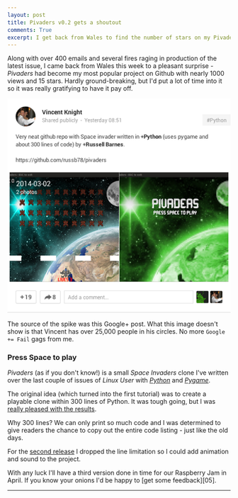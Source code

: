 ```yaml
---
layout: post
title: Pivaders v0.2 gets a shoutout
comments: True
excerpt: I get back from Wales to find the number of stars on my Pivaders Github page had tripled...
---
```


Along with over 400 emails and several fires raging in production of the latest issue, I came back from Wales this week to a pleasant surprise - *Pivaders* had become my most popular project on Github with nearly 1000 views and 15 stars. Hardly ground-breaking, but I'd put a lot of time into it so it was really gratifying to have it pay off.

![Google Plus](/assets/pivaders_google_plus.png "Thanks Vincent!")

The source of the spike was this Google+ post.
What this image doesn't show is that Vincent has over 25,000 people in his circles. 
No more `Google += Fail` gags from me. 

### Press Space to play
*Pivaders* (as if you don't know!) is a small *Space Invaders* clone I've written over the last couple of issues of *Linux User* with [*Python*][1] and [*Pygame*][2]. 

The original idea (which turned into the first tutorial) was to create a playable clone within 300 lines of Python. It was tough going, but I was [really pleased with the results][3]. 

Why 300 lines? We can only print so much code and I was determined to give readers the chance to copy out the entire code listing - just like the old days.

For the [second release][4] I dropped the line limitation so I could add animation and sound to the project. 

With any luck I'll have a third version done in time for our Raspberry Jam in April. If you know your onions I'd be happy to [get some feedback][05].

[1]: http://python.org "Python homepage"
[2]: http://pygame.org "Pygame homepage"
[3]: https://github.com/russb78/pivaders/releases/tag/0.1 "Pivaders v0.1"
[4]: https://github.com/russb78/pivaders/releases/tag/0.1 "Pivaders v0.2"
[5]: https://github.com/russb78/pivaders/ "Be gentle with me"

---